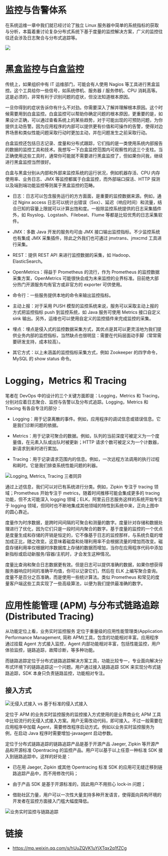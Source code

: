 # 监控与告警体系

在系统运维一章中我们就已经讨论了独立 Linux 服务器中简单的系统指标的获取与分析，本篇着重讨论复杂分布式系统下基于度量的监控解决方案，广义的监控往往还会涉及日志聚合与分布式追踪等。

![](https://i.postimg.cc/ZK7g7J49/image.png)

# 黑盒监控与白盒监控

传统上，如果组织中有 IT 运维部门，可能会有人使用 Nagios 等工具进行黑盒监控。这个工具给你一些信号，如系统停机、服务器 / 服务停机、CPU 消耗高等。这是必须的，非常有利于识别问题的症状，但没法知道根本原因。

一旦你得到的症状告诉你有什么不对劲。你需要深入了解并理解根本原因。这个时候需要用到白盒监控。白盒监控可以帮助你确定问题的根本原因，更重要的是，如果设计正确，可以通过查看系统上的某些趋势，对于可能出现的可预防问题，为你提供主动告警。因为应用程序的内部可以提供更有价值和可操作的告警，使得对边界场景和类似性能问题采取行动时更加主动，并在问题发生之前采取行动。

白盒监控还包括日志记录、度量和分布式跟踪，它们指的是一类使用系统内部报告的数据的监控工具和技术。我想写一下白盒监控范围内可观察性的这三个支柱。当正确使用这些工具时，通常你可能就不需要进行黑盒监控了，但如果你问我，继续进行黑盒监控当然很好。

白盒与黑盒分别从内部和外部来监控系统的运行状况，例如机器存活、CPU 内存使用率、业务日志、JMX 等监控都属于白盒监控，而外部端口探活、HTTP 探测以及端到端功能监控等则属于黑盒监控的范畴。

- 日志：日志可以包含服务运行的方方面面，是重要的监控数据来源。例如，通过 Nginx access 日志可以统计出错误（5xx）、延迟（响应时间）和流量，结合已知的容量上限就可以计算出饱和度。一般除监控系统提供的日志采集插件外，如 Rsyslog、Logstash、Filebeat、Flume 等都是比较优秀的日志采集软件。

- JMX：多数 Java 开发的服务均可由 JMX 接口输出监控指标。不少监控系统也有集成 JMX 采集插件，除此之外我们也可通过 jmxtrans、jmxcmd 工具进行采集。

- REST：提供 REST API 来进行监控数据的采集，如 Hadoop、ElasticSearch。

- OpenMetrics：得益于 Prometheus 的流行，作为 Prometheus 的监控数据采集方案，OpenMetrics 可能很快会成为未来监控的业界标准。目前绝大部分热门开源服务均有官方或非官方的 exporter 可供使用。

- 命令行：一些服务提供本地的命令来输出监控指标。

- 主动上报：对于采用 PUSH 模型的监控系统来说，服务可以采取主动上报的方式把监控指标 push 到监控系统，如 Java 服务可使用 Metrics 接口自定义 sink 输出。另外，运维也可以使用自定义的监控插件来完成监控的采集。

- 埋点：埋点是侵入式的监控数据采集方式，其优点是其可以更灵活地为我们提供业务内部的监控指标，当然缺点也很明显：需要在代码层面动手脚（常常需要研发支持，成本较高）。

- 其它方式：以上未涵盖的监控指标采集方式，例如 Zookeeper 的四字命令，MySQL 的 show status 命令。

# Logging，Metrics 和 Tracing

笔者在 DevOps 中的设计的三个关键方面即是：Logging，Metrics 和 Tracing，分别对应着日志聚合、监控与告警以及分布式追踪。Logging，Metrics 和 Tracing 有各自专注的部分：

- Logging：用于记录离散的事件。例如，应用程序的调试信息或错误信息。它是我们诊断问题的依据。

- Metrics：用于记录可聚合的数据。例如，队列的当前深度可被定义为一个度量值，在元素入队或出队时被更新；HTTP 请求个数可被定义为一个计数器，新请求到来时进行累加。

- Tracing：用于记录请求范围内的信息。例如，一次远程方法调用的执行过程和耗时。它是我们排查系统性能问题的利器。

![Logging, Metrics, Tracing 三者同异](https://i.postimg.cc/g0gNJrm6/image.png)

通过上述信息，我们可以对已有系统进行分类。例如，Zipkin 专注于 tracing 领域；Prometheus 开始专注于 metrics，随着时间推移可能会集成更多的 tracing 功能，但不太可能深入 logging 领域；ELK，阿里云日志服务这样的系统开始专注于 logging 领域，但同时也不断地集成其他领域的特性到系统中来，正向上图中的圆心靠近。

度量作为时序数据，是跨时间间隔的可聚合和测量的数字。度量针对存储和数据处理进行了优化，因为它们只是一段时间内聚合的数字。基于度量的监控的一个优点是度量生成和存储的开销是恒定的，它不像基于日志的监控那样，与系统负载的增加成正比，随之改变。这意味着磁盘和处理利用率不会根据流量的增加而改变。磁盘存储利用率仅根据时序数据库上存储的数据而增加，当你在应用程序代码中添加新指标或启动新服务/容器/主机时，才会发生这种情况。

度量比查询和聚合日志数据更有效。但是日志可以提供准确的数据，如果你想获得服务器响应时间的准确平均值，你可以记录它们，然后在 ELK 上编写聚合查询。度量不是百分之百准确，而是使用一些统计算法。类似 Prometheus 和常见的度量客户端这些工具实现了一些高级算法，以便为我们提供最准确的数字。

# 应用性能管理 (APM) 与分布式链路追踪 (Distributed Tracing)

从功能定位上看，业务实时监控服务 定位于重量级的应用性能管理类(Application Performance Management, 简称 APM)工具，包含的功能相对丰富。应用程序通过挂载 Agent 方式接入监控，Agent 内部功能相对丰富，包括性能监控，用户体验监控，链路追踪，故障诊断，等多种功能。

而链路追踪定位于分布式链路追踪解决方案工具，功能比较专一，专业面向解决分布式环境下的链路追踪这一个问题。用户通过接入链路追踪 SDK 来实现分布式链路追踪，SDK 本身只负责链路监控，功能相对专注。

## 接入方式

![无侵入式接入 vs 基于标准的侵入式接入](https://s2.ax1x.com/2020/01/01/lJgE8I.png)

定位于 APM 的业务实时监控服务的监控接入方式使用的是业界商业化 APM 工具中比较流行的无侵入式接入方案。用户无需改动代码，即可接入。不过一般需要在应用程序中加载 Agent，需要修改程序启动方式。例如以业务实时监控服务为例，在启动 Java 程序时需要增加-javaagent 启动参数。

定位于分布式链路追踪的链路追踪产品是基于开源产品 Jaeger, Zipkin 等开源产品和开源标准 Opentracing 的监控产品。用户可以基于以上任意一种标准 SDK 接入到链路追踪中。这样的好处是：

- 已在用 Jaeger, Zipkin 或其他 Opentracing 标准 SDK 的应用可无缝迁移到链路追踪产品中，而不用修改代码；

- 由于产品 SDK 是基于开源标准的，因此用户不用担心 lock-in 问题；

- 借助社区力量，用户可以一次性大量支持多种开发语言，使得面向异构环境的开发者在监控方面接入门槛大幅度降低。

![业务实时监控与链路追踪](https://s2.ax1x.com/2020/01/01/lJ2PyV.png)

# 链接

- https://mp.weixin.qq.com/s/hUuZQVK1uYjXTqx2q1fZCg
